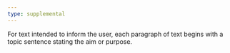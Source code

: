 ```yaml
---
type: supplemental
---
```


For text intended to inform the user, each paragraph of text begins with a topic sentence stating the aim or purpose.
